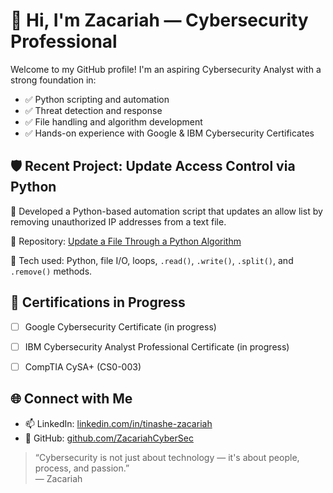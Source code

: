# 👋 Hi, I'm Zacariah — Cybersecurity Professional

Welcome to my GitHub profile! I'm an aspiring Cybersecurity Analyst with a strong foundation in:

- ✅ Python scripting and automation
- ✅ Threat detection and response
- ✅ File handling and algorithm development
- ✅ Hands-on experience with Google & IBM Cybersecurity Certificates


## 🛡️ Recent Project: Update Access Control via Python

🔐 Developed a Python-based automation script that updates an allow list by removing unauthorized IP addresses from a text file.

📁 Repository: [Update a File Through a Python Algorithm](https://github.com/ZacariahCyberSec/update-file-access-list)

🧠 Tech used: Python, file I/O, loops, `.read()`, `.write()`, `.split()`, and `.remove()` methods.


## 📜 Certifications in Progress
- [ ] Google Cybersecurity Certificate (in progress)
- [ ] IBM Cybersecurity Analyst Professional Certificate (in progress)
- [ ] CompTIA CySA+ (CS0-003)


## 🌐 Connect with Me
- 📫 LinkedIn: [linkedin.com/in/tinashe-zacariah](https://linkedin.com/in/tinashe-zacariah)
- 📁 GitHub: [github.com/ZacariahCyberSec](https://github.com/ZacariahCyberSec)


> “Cybersecurity is not just about technology — it's about people, process, and passion.”  
> — Zacariah
